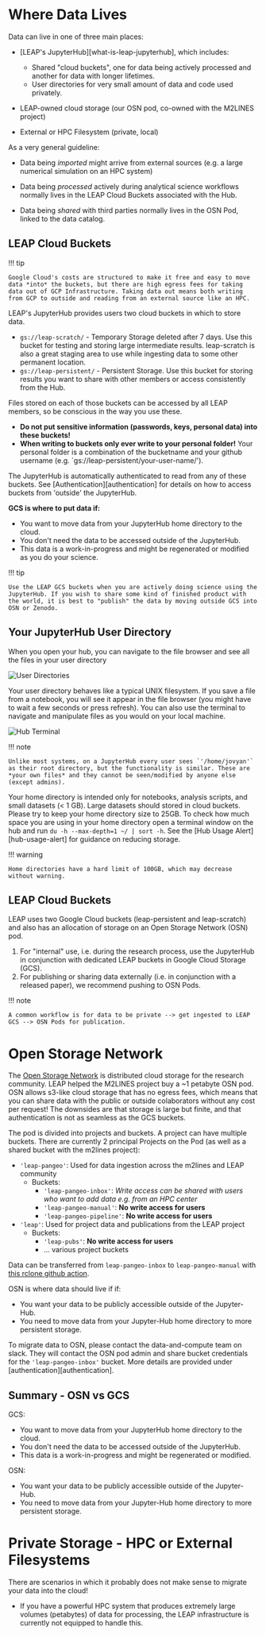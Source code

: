 # Where Data Lives

Data can live in one of three main places:

- [LEAP's JupyterHub][what-is-leap-jupyterhub], which includes:

    - Shared "cloud buckets", one for data being actively processed and another for data with longer lifetimes.
    - User directories for very small amount of data and code used privately.

- LEAP-owned cloud storage (our OSN pod, co-owned with the M2LINES project)

- External or HPC Filesystem (private, local)

As a very general guideline:

- Data being *imported* might arrive from external sources (e.g. a large numerical simulation on an HPC system)

- Data being *processed* actively during analytical science workflows normally lives in the LEAP Cloud Buckets associated with the Hub.

- Data being *shared* with third parties normally lives in the OSN Pod, linked to the data catalog.

## LEAP Cloud Buckets

!!! tip

    Google Cloud's costs are structured to make it free and easy to move data *into* the buckets, but there are high egress fees for taking data out of GCP Infrastructure. Taking data out means both writing from GCP to outside and reading from an external source like an HPC.

LEAP's JupyterHub provides users two cloud buckets in which to store data.

- `gs://leap-scratch/` - Temporary Storage deleted after 7 days. Use this bucket for testing and storing large intermediate results. leap-scratch is also a great staging area to use while ingesting data to some other permanent location.
- `gs://leap-persistent/` - Persistent Storage. Use this bucket for storing results you want to share with other members or access consistently from the Hub.

Files stored on each of those buckets can be accessed by all LEAP members, so be conscious in the way you use these.

- **Do not put sensitive information (passwords, keys, personal data) into these buckets!**
- **When writing to buckets only ever write to your personal folder!** Your personal folder is a combination of the bucketname and your github username (e.g. \`gs://leap-persistent/your-user-name/').

The JupyterHub is automatically authenticated to read from any of these buckets. See [Authentication][authentication] for details on how to access buckets from 'outside' the JupyterHub.

**GCS is where to put data if:**

- You want to move data from your JupyterHub home directory to the cloud.
- You don't need the data to be accessed outside of the JupyterHub.
- This data is a work-in-progress and might be regenerated or modified as you do your science.

!!! tip

    Use the LEAP GCS buckets when you are actively doing science using the JupyterHub. If you wish to share some kind of finished product with the world, it is best to "publish" the data by moving outside GCS into OSN or Zenodo.

## Your JupyterHub User Directory

When you open your hub, you can navigate to the file browser and see all the files in your user directory

![User Directories](../assets/user_directories.png)

Your user directory behaves like a typical UNIX filesystem. If you save a file from a notebook, you will see it appear in the file browser (you might have to wait a few seconds or press refresh). You can also use the terminal to navigate and manipulate files as you would on your local machine.

![Hub Terminal](../assets/hub_terminal.png)

!!! note

    Unlike most systems, on a JupyterHub every user sees `'/home/jovyan'` as their root directory, but the functionality is similar. These are *your own files* and they cannot be seen/modified by anyone else (except admins).

Your home directory is intended only for notebooks, analysis scripts, and small datasets (< 1 GB). Large datasets should stored in cloud buckets. Please try to keep your home directory size to 25GB. To check how much space you are using in your home directory open a terminal window on the hub and run `du -h --max-depth=1 ~/ | sort -h`.
See the [Hub Usage Alert][hub-usage-alert] for guidance on reducing storage.

!!! warning

    Home directories have a hard limit of 100GB, which may decrease without warning.

## LEAP Cloud Buckets

LEAP uses two Google Cloud buckets (leap-persistent and leap-scratch) and also has an allocation of storage on an Open Storage Network (OSN) pod.

1. For "internal" use, i.e. during the research process, use the JupyterHub in conjunction with dedicated LEAP buckets in Google Cloud Storage (GCS).
1. For publishing or sharing data externally (i.e. in conjunction with a released paper), we recommend pushing to OSN Pods.

!!! note

    A common workflow is for data to be private --> get ingested to LEAP GCS --> OSN Pods for publication.

# Open Storage Network

The [Open Storage Network](https://www.openstoragenetwork.org/) is distributed cloud storage for the research community. LEAP helped the M2LINES project buy a ~1 petabyte OSN pod. OSN allows s3-like cloud storage that has no egress fees, which means that you can share data with the public or outside colaborators without any cost per request! The downsides are that storage is large but finite, and that authentication is not as seamless as the GCS buckets.

The pod is divided into projects and buckets. A project can have multiple buckets. There are currently 2 principal Projects on the Pod (as well as a shared bucket with the m2lines project):

- `'leap-pangeo'`: Used for data ingestion across the m2lines and LEAP community
    - Buckets:
        - `'leap-pangeo-inbox'`: *Write access can be shared with users who want to add data e.g. from an HPC center*
        - `'leap-pangeo-manual'`: **No write access for users**
        - `'leap-pangeo-pipeline'`: **No write access for users**
- `'leap'`: Used for project data and publications from the LEAP project
    - Buckets:
        - `'leap-pubs'`: **No write access for users**
        - ... various project buckets

Data can be transferred from `leap-pangeo-inbox` to `leap-pangeo-manual` with [this rclone github action](https://github.com/leap-stc/data-management/actions/runs/11167922927/workflow).

OSN is where data should live if if:

- You want your data to be publicly accessible outside of the Jupyter-Hub.
- You need to move data from your Jupyter-Hub home directory to more persistent storage.

To migrate data to OSN, please contact the data-and-compute team on slack. They will contact the OSN pod admin and share bucket credentials for the `'leap-pangeo-inbox'` bucket. More details are provided under [authentication][authentication].

## Summary - OSN vs GCS

GCS:

- You want to move data from your JupyterHub home directory to the cloud.
- You don't need the data to be accessed outside of the JupyterHub.
- This data is a work-in-progress and might be regenerated or modified.

OSN:

- You want your data to be publicly accessible outside of the Jupyter-Hub.
- You need to move data from your Jupyter-Hub home directory to more persistent storage.

# Private Storage - HPC or External Filesystems

There are scenarios in which it probably does not make sense to migrate your data into the cloud!

- If you have a powerful HPC system that produces extremely large volumes (petabytes) of data for processing, the LEAP infrastructure is currently not equipped to handle this.
